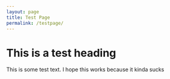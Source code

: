 ```yaml
---
layout: page
title: Test Page
permalink: /testpage/
---
```



# This is a test heading

This is some test text. I hope this works because it kinda sucks